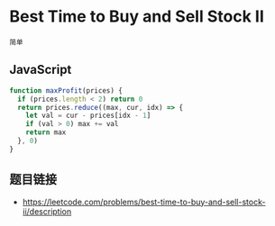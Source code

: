 # Best Time to Buy and Sell Stock II
`简单`

## JavaScript
```javascript
function maxProfit(prices) {
  if (prices.length < 2) return 0
  return prices.reduce((max, cur, idx) => {
    let val = cur - prices[idx - 1]
    if (val > 0) max += val
    return max
  }, 0)
}
```

## 题目链接
* https://leetcode.com/problems/best-time-to-buy-and-sell-stock-ii/description
